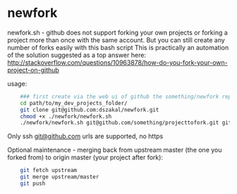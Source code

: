 # newfork
newfork.sh - github does not support forking your own projects or forking a project more than once with the same account. But you can still create any number of forks easily with this bash script
This is practically an automation of the solution suggested as a top answer here: http://stackoverflow.com/questions/10963878/how-do-you-fork-your-own-project-on-github

usage: 
```bash
    ### first create via the web ui of github the something/newfork repository as an empty one, then:
    cd path/to/my_dev_projects_folder/
    git clone git@github.com:dszakal/newfork.git
    chmod +x ./newfork/newfork.sh
    ./newfork/newfork.sh git@github.com/something/projecttofork.git git@github.com/something/newfork.git
```

Only ssh git@github.com urls are supported, no https

Optional maintenance - merging back from upstream master (the one you forked from) to origin master (your project after fork):

```bash
    git fetch upstream
    git merge upstream/master
    git push    
```
